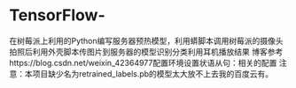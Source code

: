 # TensorFlow-
在树莓派上利用的Python编写服务器预热模型，利用蟒脚本调用树莓派的摄像头拍照后利用外壳脚本传图片到服务器的模型识别分类利用耳机播放结果
博客参考https://blog.csdn.net/weixin_42364977配置环境设置状语从句：相关的配置
注意：本项目缺少名为retrained_labels.pb的模型太大放不上去我的百度云有。
